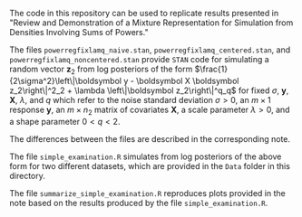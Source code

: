 The code in this repository can be used to replicate results presented in "Review and Demonstration of a Mixture Representation for Simulation from Densities Involving Sums of Powers."

The files `powerregfixlamq_naive.stan`, `powerregfixlamq_centered.stan`, and `powerregfixlamq_noncentered.stan` provide `STAN` code for simulating a random vector $\boldsymbol z_2$ from log posteriors of the form $\frac{1}{2\sigma^2}\left\|\boldsymbol y - \boldsymbol X \boldsymbol z_2\right\|^2_2 + \lambda \left\|\boldsymbol z_2\right\|^q_q$ for fixed $\sigma$, $\boldsymbol y$, $\boldsymbol X$, $\lambda$, and $q$ which refer to the noise standard deviation $\sigma > 0$, an $m\times 1$ response $\boldsymbol y$, an $m\times n_2$ matrix of covariates $\boldsymbol X$, a scale parameter $\lambda > 0$, and a shape parameter $0 < q < 2$.

The differences between the files are described in the corresponding note.

The file `simple_examination.R` simulates from log posteriors of the above form for two different datasets, which are provided in the `Data` folder in this directory.

The file `summarize_simple_examination.R` reproduces plots provided in the note based on the results produced by the file `simple_examination.R`.
